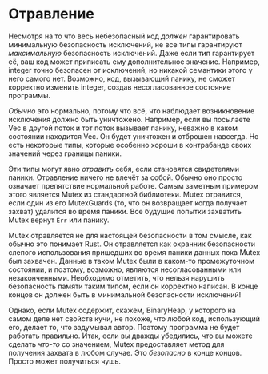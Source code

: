 # Отравление

Несмотря на то что весь небезопасный код *должен* гарантировать минимальную безопасность исключений, не все типы гарантируют *максимальную* безопасность исключений. Даже если тип гарантирует её, ваш код может приписать ему дополнительное значение. Например, integer точно безопасен от исключений, но никакой семантики этого у него самого нет. Возможно, код, вызывающий панику, не сможет корректно изменить integer, создав несогласованное состояние программы.

*Обычно* это нормально, потому что всё, что наблюдает возникновение исключения должно быть уничтожено. Например, если вы посылаете Vec в другой поток и тот поток вызывает панику, неважно в каком состоянии находится Vec. Он будет уничтожен и отброшен навсегда. Но есть некоторые типы, которые особенно хороши в контрабанде своих значений через границы паники.

Эти типы могут явно *отравить* себя, если становятся свидетелями паники. Отравление ничего не влечёт за собой. Обычно оно просто означает препятствие нормальной работе. Самым заметным примером этого является Mutex из стандартной библиотеки. Mutex отравится, если один из его MutexGuards (то, что он возвращает когда получает захват) удалится во время паники. Все будущие попытки захватить Mutex вернут `Err` или панику.

Mutex отравляется не для настоящей безопасности в том смысле, как обычно это понимает Rust. Он отравляется как охранник безопасности слепого использования пришедших во время паники данных пока Mutex был захвачен. Данные в таком Mutex были в каком-то промежуточном состоянии, и поэтому, возможно, являются несогласованными или незаконченными. Необходимо отметить, что нельзя нарушить безопасность памяти таким типом, если он корректно написан. В конце концов он должен быть в минимальной безопасности исключений!

Однако, если Mutex содержит, скажем, BinaryHeap, у которого на самом деле нет свойств кучи, не похоже, что любой код, использующий его, делает то, что задумывал автор. Поэтому программа не будет работать правильно. Итак, если вы дважды убедились, что вы можете сделать *что-то* со значением, Mutex предоставляет метод для получения захвата в любом случае. Это *безопасно* в конце концов. Просто может получиться чушь.
